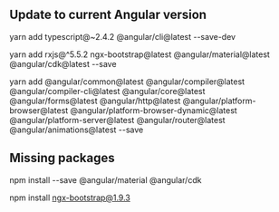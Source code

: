 ## Update to current Angular version

yarn add typescript@~2.4.2 @angular/cli@latest --save-dev

yarn add rxjs@^5.5.2 ngx-bootstrap@latest @angular/material@latest @angular/cdk@latest --save

yarn add @angular/common@latest @angular/compiler@latest @angular/compiler-cli@latest @angular/core@latest @angular/forms@latest @angular/http@latest @angular/platform-browser@latest @angular/platform-browser-dynamic@latest @angular/platform-server@latest @angular/router@latest @angular/animations@latest --save


## Missing packages

npm install --save @angular/material @angular/cdk

npm install ngx-bootstrap@1.9.3